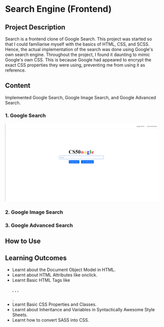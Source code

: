 # Search Engine (Frontend)

## Project Description
Search is a frontend clone of Google Search. This project was started so that I could familiarise myself with the basics of HTML, CSS, and SCSS. Hence, the actual implementation of the search was done using Google's own search engine. Throughout the project, I found it daunting to mimic Google's own CSS. This is because Google had appeared to encrypt the exact CSS properties they were using, preventing me from using it as reference.

## Content
Implemented Google Search, Google Image Search, and Google Advanced Search.

### 1. Google Search
![Picture of Google Search Clone](./Images/Google%20Search.png?raw=true "Google Search")

### 2. Google Image Search

### 3. Google Advanced Search


## How to Use


## Learning Outcomes
* Learnt about the Document Object Model in HTML.
* Learnt about HTML Attributes like onclick.
* Learnt Basic HTML Tags like <p>, <img>, <a>, <div>.
* Learnt Basic CSS Properties and Classes.
* Learnt about Inheritance and Variables in Syntactically Awesome Style Sheets.
* Learnt how to convert SASS into CSS.